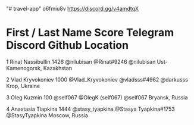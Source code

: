 "# travel-app" 
o6fmiu8v
https://discord.gg/v4amdtqX


#	First / Last Name	Score	Telegram		Discord			Github		Location	


1	Rinat Nassibullin	1426	@nilubisan		@Rinat#9246		@nilubisan	Ust-Kamenogorsk, Kazakhstan	

2	Vlad Kryvokoniev	1000	@Vlad_Kryvokoniev	@vladsss#4962		@darkusss	Krop, Ukraine	

3	Oleg Kuzmin		100	@self067		@OlegK (self067)	@self067	Bryansk, Russia	

4	Anastasia Tiapkina	1444	@stasy_tyapkina		@Stasya Tyapkina#1753	@StasyTyapkina	Moscow, Russia	

